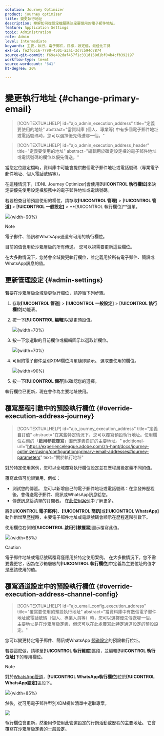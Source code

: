 ```yaml
---
solution: Journey Optimizer
product: journey optimizer
title: 變更執行地址
description: 瞭解如何從設定檔服務決定要使用的電子郵件地址。
feature: Application Settings
topic: Administration
role: Admin
level: Intermediate
keywords: 主要，執行，電子郵件，目標，設定檔，最佳化工具
exl-id: fe2f6516-7790-4501-a3a1-3d7cb94d7874
source-git-commit: f69e482daf457f1c331d158d1bf04b4cfb392197
workflow-type: tm+mt
source-wordcount: '641'
ht-degree: 20%

---
```


# 變更執行地址 {#change-primary-email}

>[!CONTEXTUALHELP]
>id="ajo_admin_execution_address"
>title="定義要使用的地址"
>abstract="當資料庫 (個人、專業等) 中有多個電子郵件地址或電話號碼時，您可以選擇優先傳送哪一個。"

>[!CONTEXTUALHELP]
>id="ajo_admin_execution_address_header"
>title="定義要使用的地址"
>abstract="編輯用於確定設定檔的電子郵件地址或電話號碼的欄位以優先傳送。"

當您定位設定檔時，資料庫中可能會提供數個電子郵件地址或電話號碼（專業電子郵件地址、個人電話號碼等）。

在這種情況下，[!DNL Journey Optimizer]會使用&#x200B;**[!UICONTROL 執行欄位]**&#x200B;來決定要優先使用設定檔服務中的電子郵件地址或電話號碼。

若要檢查目前預設使用的欄位，請存取&#x200B;**[!UICONTROL 管理]** > **[!UICONTROL 管道]** > **[!UICONTROL 一般設定]** > **[!UICONTROL 執行欄位]**選單。


![](assets/primary-address-execution-fields.png){width=90%}

>[!NOTE]
>
>電子郵件、簡訊和WhatsApp通道有可用的執行欄位。

目前的值會用於沙箱層級的所有傳送。 您可以視需要更新這些欄位。

在大多數情況下，您將會全域變更執行欄位，並定義用於所有電子郵件、簡訊或WhatsApp訊息的值。

## 更新管理設定 {#admin-settings}

若要在沙箱層級全域變更執行欄位，請遵循下列步驟。

1. 存取&#x200B;**[!UICONTROL 管道]** > **[!UICONTROL 一般設定]** > **[!UICONTROL 執行欄位]**&#x200B;功能表。

1. 按一下&#x200B;**[!UICONTROL 編輯]**&#x200B;以變更預設值。

   ![](assets/primary-address-edit.png){width=70%}

1. 按一下您選取的目前欄位或編輯圖示以選取新欄位。

   ![](assets/primary-address-edit-field.png){width=70%}

1. 可用的電子郵件型別XDM欄位清單隨即顯示。 選取要使用的欄位。

   ![](assets/primary-address-select-field.png){width=90%}

1. 按一下&#x200B;**[!UICONTROL 儲存]**&#x200B;以確認您的選擇。

執行欄位已更新，現在會作為主要地址使用。

<!--1. You can also select an additional field to use as secondary email address. This allows you to determine which field to use if the primary field is empty for a profile. -->

## 覆寫歷程引數中的預設執行欄位 {#override-execution-address-journey}

>[!CONTEXTUALHELP]
>id="ajo_journey_execution_address"
>title="定義自訂值"
>abstract="在某些特定情況下，您可以覆寫預設執行地址。使用欄位右側的「**啟用參數覆寫**」圖示定義自訂的主要地址。"
>additional-url="https://experienceleague.adobe.com/zh-hant/docs/journey-optimizer/using/configuration/primary-email-addresses#journey-parameters" text="關於執行地址"

對於特定使用案例，您可以全域覆寫執行欄位設定並在歷程層級定義不同的值。

覆寫此值可能很實用，例如：

* 測試您的傳遞。 您可以新增自己的電子郵件地址或電話號碼：在您發佈歷程後，會傳送電子郵件、簡訊或WhatsApp訊息給您。
* 傳送訊息給清單的訂閱者。 在[此使用案例](../building-journeys/message-to-subscribers-uc.md)中了解更多。

將&#x200B;**[!UICONTROL 電子郵件]**、**[!UICONTROL 簡訊]**&#x200B;或&#x200B;**[!UICONTROL WhatsApp]**&#x200B;動作新增至[歷程](../email/create-email.md#create-email-journey-campaign)時，主要電子郵件地址或電話號碼會顯示在歷程進階引數下。

使用欄位右側的&#x200B;**[!UICONTROL 啟用引數覆寫]**&#x200B;圖示覆寫此值。

![](assets/journey-enable-parameter-override.png){width=85%}

>[!CAUTION]
>
>電子郵件地址或電話號碼覆寫僅應用於特定使用案例。 在大多數情況下，您不需要變更它，因為在沙箱層級的&#x200B;**[!UICONTROL 執行欄位]**&#x200B;中定義為主要位址的值才是應該使用的值。

## 覆寫通道設定中的預設執行欄位 {#override-execution-address-channel-config}

>[!CONTEXTUALHELP]
>id="ajo_email_config_execution_address"
>title="覆寫要使用的預設執行地址"
>abstract="當資料庫中有數個電子郵件地址或電話號碼（個人、專業人員等）時，您可以選擇優先傳送哪一個。 主要地址是在沙箱層級定義，但您可以在此處覆寫此特定通道設定的預設設定。"

您可以變更特定電子郵件、簡訊或WhatsApp [頻道設定](channel-surfaces.md)的預設執行位址。

若要這麼做，請移至&#x200B;**[!UICONTROL 執行維度]**&#x200B;區段，並編輯&#x200B;**[!UICONTROL 執行位址]**&#x200B;下的專用欄位。

>[!NOTE]
>
>對於[WhatsApp管道](../whatsapp/whatsapp-configuration.md#whatsapp-configuration)，**[!UICONTROL WhatsApp執行欄位]**&#x200B;位於&#x200B;**[!UICONTROL WhatsApp設定]**&#x200B;區段下。

![](assets/sms-config-execution-address.png){width=85%}

然後，從可用電子郵件型別XDM欄位清單中選取專案。

![](assets/sms-config-execution-field.png)

執行欄位會更新，然後用作使用此管道設定的行銷活動或歷程的主要地址。 它會覆寫在沙箱層級定義的[一般設定](#admin-settings)。

<!--[Learn more on the execution address in the email configuration ](../email/email-settings.md#execution-address)-->
